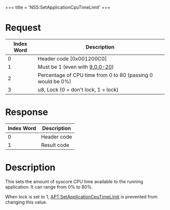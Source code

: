 +++
title = 'NSS:SetApplicationCpuTimeLimit'
+++

# Request

| Index Word | Description                                                 |
|------------|-------------------------------------------------------------|
| 0          | Header code \[0x001200C0\]                                  |
| 1          | Must be 1 (even with [9.0.0-20](9.0.0-20 "wikilink"))       |
| 2          | Percentage of CPU time from 0 to 80 (passing 0 would be 0%) |
| 3          | u8, Lock (0 = don't lock, 1 = lock)                         |

# Response

| Index Word | Description |
|------------|-------------|
| 0          | Header code |
| 1          | Result code |

# Description

This sets the amount of syscore CPU time available to the running
application. It can range from 0% to 80%.

When lock is set to 1,
[<APT:SetApplicationCpuTimeLimit>](APT:SetApplicationCpuTimeLimit "wikilink")
is prevented from changing this value.